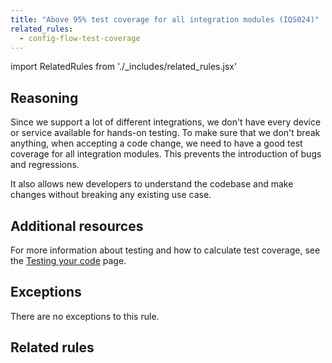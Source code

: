 ```yaml
---
title: "Above 95% test coverage for all integration modules (IQS024)"
related_rules:
  - config-flow-test-coverage
---
```

import RelatedRules from './_includes/related_rules.jsx'

## Reasoning

Since we support a lot of different integrations, we don't have every device or service available for hands-on testing.
To make sure that we don't break anything, when accepting a code change, we need to have a good test coverage for all integration modules.
This prevents the introduction of bugs and regressions.

It also allows new developers to understand the codebase and make changes without breaking any existing use case.

## Additional resources

For more information about testing and how to calculate test coverage, see the [Testing your code](../../../development_testing) page.

## Exceptions

There are no exceptions to this rule.

## Related rules

<RelatedRules relatedRules={frontMatter.related_rules}></RelatedRules>
